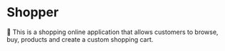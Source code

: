 # Shopper
 	This is a shopping online application that allows customers to browse, buy, products and create a custom shopping cart.                                                                                                                               
